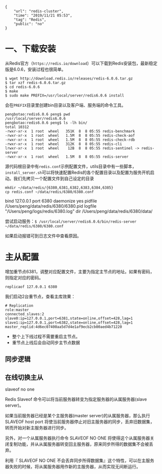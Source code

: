 ```
{
    "url": "redis-cluster",
    "time": "2019/11/21 05:53",
    "tag": "Redis",
    "public": "no"
}
```

# 一、下载安装

从Redis官方（`https://redis.io/download`）可以下载到Redis安装包，最新稳定版是6.0.6，安装过程也很简单。

```
$ wget http://download.redis.io/releases/redis-6.0.6.tar.gz
$ tar xzf redis-6.0.6.tar.gz
$ cd redis-6.0.6
$ make
$ sudo make PREFIX=/usr/local/server/redis6.0.6 install
```

会在`PREFIX`目录里创建bin目录以及客户端、服务端的命令工具。

```
pengbotao:redis6.0.6 peng$ pwd
/usr/local/server/redis6.0.6
pengbotao:redis6.0.6 peng$ ls -lh bin/
total 10312
-rwxr-xr-x  1 root  wheel   351K  8  8 05:55 redis-benchmark
-rwxr-xr-x  1 root  wheel   1.5M  8  8 05:55 redis-check-aof
-rwxr-xr-x  1 root  wheel   1.5M  8  8 05:55 redis-check-rdb
-rwxr-xr-x  1 root  wheel   312K  8  8 05:55 redis-cli
lrwxr-xr-x  1 root  wheel    12B  8  8 05:55 redis-sentinel -> redis-server
-rwxr-xr-x  1 root  wheel   1.5M  8  8 05:55 redis-server
```

源代码根目录中有`redis.conf`示例配置文件，utils目录中有一些脚本，`install_server.sh`可以将快速配置Redis的各个配置目录以及配置为服务开机启动。我们先拷贝一个配置文件到自己设定的目录

```
mkdir ~/data/redis/{6380,6381,6382,6383,6384,6385}
cp redis.conf ~/data/redis/6380/6380.conf
```

bind 127.0.0.1
port 6380
daemonize yes
pidfile /Users/peng/data/redis/6380/6380.pid
logfile "/Users/peng/logs/redis/6380.log"
dir /Users/peng/data/redis/6380/data/


尝试启动服务：`$ /usr/local/server/redis6.0.6/bin/redis-server ~/data/redis/6380/6380.conf`

如果启动报错可到日志文件中查看原因。

# 主从配置

增加重节点6381，调整对应配置文件，主要为指定主节点的地址。如果有密码，则指定对应的密码。

```
replicaof 127.0.0.1 6380
```

我们启动2台重节点，查看主库效果：

```
# Replication
role:master
connected_slaves:2
slave0:ip=127.0.0.1,port=6381,state=online,offset=428,lag=1
slave1:ip=127.0.0.1,port=6382,state=online,offset=428,lag=1
master_replid:4d6ec07400aa5d7d4e1af9ecb2cb00aed4b71220
```

- 整个上下线过程不需要重启主节点。
- 重节点上线后会自动同步主节点数据

## 同步逻辑


## 在线切换主从

slaveof no one

Redis Slaveof 命令可以将当前服务器转变为指定服务器的从属服务器(slave server)。

如果当前服务器已经是某个主服务器(master server)的从属服务器，那么执行 SLAVEOF host port 将使当前服务器停止对旧主服务器的同步，丢弃旧数据集，转而开始对新主服务器进行同步。

另外，对一个从属服务器执行命令 SLAVEOF NO ONE 将使得这个从属服务器关闭复制功能，并从从属服务器转变回主服务器，原来同步所得的数据集不会被丢弃。

利用『 SLAVEOF NO ONE 不会丢弃同步所得数据集』这个特性，可以在主服务器失败的时候，将从属服务器用作新的主服务器，从而实现无间断运行。